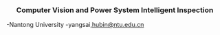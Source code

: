 ### <div align="center">Computer Vision and Power System Intelligent Inspection</div>  
-Nantong University
-yangsai,hubin@ntu.edu.cn
